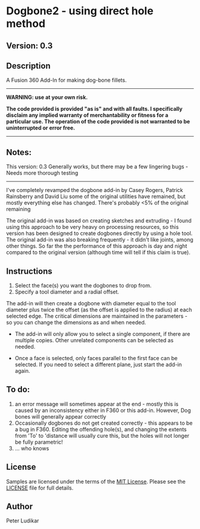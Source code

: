 Dogbone2 - using direct hole method
===

## Version: 0.3

## Description

A Fusion 360 Add-In for making dog-bone fillets.

---

**WARNING: use at your own risk.**

**The code provided is provided "as is" and with all faults. I specifically disclaim any implied warranty of merchantability or fitness for a particular use. The operation of the code provided is not warranted to be uninterrupted or error free.**

---

## Notes:

This version: 0.3  Generally works, but there may be a few lingering bugs - Needs more thorough testing

---

I've completely revamped the dogbone add-in by Casey Rogers, Patrick Rainsberry and David Liu
some of the original utilities have remained, but mostly everything else has changed.  There's probably <5% of the original remaining

The original add-in was based on creating sketches and extruding - I found using this approach to be very heavy 
on processing resources, so this version has been designed to create dogbones directly by using a hole tool. The original add-in was also breaking frequently - it didn't like joints, among other things.  So far the
the performance of this approach is day and night compared to the original version (although time will tell if this claim is true). 

## Instructions

1. Select the face(s) you want the dogbones to drop from. 
2. Specify a tool diameter and a radial offset.

The add-in will then create a dogbone with diameter equal to the tool diameter plus twice the offset (as the offset is applied to the radius) at each selected edge.  The critical dimensions are maintained in the parameters - so you can change the dimensions as and when needed.  

* The add-in will only allow you to select a single component, if there are multiple copies.  Other unrelated components can be selected as needed.  

* Once a face is selected, only faces parallel to the first face can be selected.  If you need to select a different plane, just start the add-in again.

## To do:

1. an error message will sometimes appear at the end - mostly this is caused by an inconsistency either in F360 or this add-in.  However, Dog bones will generally appear correctly
2. Occasionally dogbones do not get created correctly - this appears to be a bug in F360.  Editing the offending hole(s), and changing the extents from 'To' to 'distance will usually cure this, but the holes will not longer be fully parametric!
3. ... who knows

## License

Samples are licensed under the terms of the [MIT License](http://opensource.org/licenses/MIT). Please see the [LICENSE](LICENSE) file for full details.

## Author

Peter Ludikar
